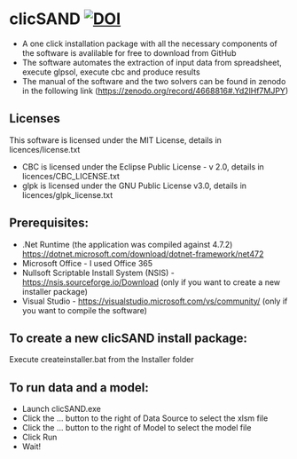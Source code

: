 # clicSAND [![DOI](https://zenodo.org/badge/DOI/10.5281/zenodo.4593100.svg)](https://doi.org/10.5281/zenodo.4593100)

- A one click installation package with all the necessary components of the software is avalilable for free to download from GitHub
- The software automates the extraction of input data from spreadsheet, execute glpsol, execute cbc and produce results
- The manual of the software and the two solvers can be found in zenodo in the following link (https://zenodo.org/record/4668816#.Yd2lHf7MJPY)

## Licenses
This software is licensed under the MIT License, details in licences/license.txt
- CBC is licensed under the Eclipse Public License - v 2.0, details in licences/CBC_LICENSE.txt
- glpk is licensed under the GNU Public License v3.0, details in licences/glpk_license.txt

## Prerequisites:
- .Net Runtime (the application was compiled against 4.7.2) https://dotnet.microsoft.com/download/dotnet-framework/net472
- Microsoft Office - I used Office 365
- Nullsoft Scriptable Install System (NSIS) - https://nsis.sourceforge.io/Download (only if you want to create a new installer package)
- Visual Studio - https://visualstudio.microsoft.com/vs/community/ (only if you want to compile the software)

## To create a new clicSAND install package:
Execute createinstaller.bat from the Installer folder

## To run data and a model:
- Launch clicSAND.exe
- Click the ... button to the right of Data Source to select the xlsm file
- Click the ... button to the right of Model to select the model file
- Click Run
- Wait!



[def]: https://zenodo.org/record/4668816#.Yd2lHf7MJPY